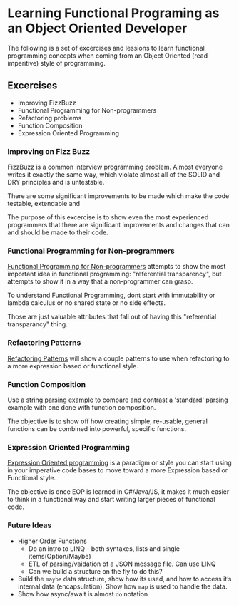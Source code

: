 # Learning Functional Programing as an Object Oriented Developer

The following is a set of excercises and lessions to learn functional programming concepts when coming from an Object Oriented (read imperitive) style of programming.

## Excercises

* Improving FizzBuzz
* Functional Programming for Non-programmers
* Refactoring problems
* Function Composition
* Expression Oriented Programming

### Improving on Fizz Buzz

FizzBuzz is a common interview programming problem. Almost everyone writes it exactly the same way, which violate almost all of the SOLID and DRY principles and is untestable.

There are some significant improvements to be made which make the code testable, extendable and 

The purpose of this excercise is to show even the most experienced programmers that there are significant improvements and changes that can and should be made to their code.

### Functional Programming for Non-programmers

[Functional Programming for Non-programmers](https://github.com/gregberns/LearningFunctionalProgramming/blob/master/fp-for-non-programmers.md) attempts to show the most important idea in functional programming: "referential transparency", but attempts to show it in a way that a non-programmer can grasp.

To understand Functional Programming, dont start with immutability or lambda calculus or no shared state or no side effects. 

Those are just valuable attributes that fall out of having this "referential transparancy" thing.

### Refactoring Patterns

[Refactoring Patterns](https://github.com/gregberns/refactor-spectacular/tree/master#refactoring-patterns) will show a couple patterns to use when refactoring to a more expression based or functional style.

### Function Composition

Use a [string parsing example](./CodeExamples/string-parsing.js) to compare and contrast a 'standard' parsing example with one done with function composition.

The objective is to show off how creating simple, re-usable, general functions can be combined into powerful, specific functions.

### Expression Oriented Programming

[Expression Oriented programming](https://github.com/gregberns/LearningFunctionalProgramming/blob/master/Ramblings/YouDontKnowFunctionalProgramming.md#expression-oriented-programming) is a paradigm or style you can start using in your imperative code bases to move toward a more Expression based or Functional style.

The objective is once EOP is learned in C#/Java/JS, it makes it much easier to think in a functional way and start writing larger pieces of functional code.





### Future Ideas

* Higher Order Functions
  * Do an intro to LINQ - both syntaxes, lists and single items(Option/Maybe)
  * ETL of parsing/vaidation of a JSON message file. Can use LINQ
  * Can we build a structure on the fly to do this?
* Build the `maybe` data structure, show how its used, and how to access it’s internal data (encapsulation). Show how `map` is used to handle the data.
* Show how async/await is almost `do` notation
